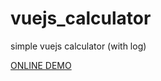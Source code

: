 # vuejs_calculator

simple vuejs calculator (with log)

<a href="https://mohammadyousefi08.github.io/vuejs_calculator/#/">ONLINE DEMO</a>
